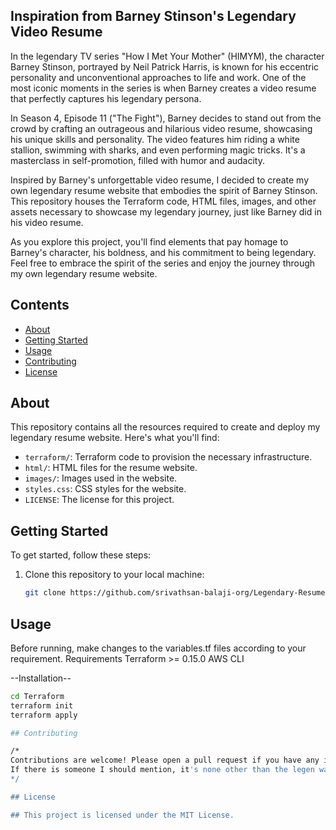## Inspiration from Barney Stinson's Legendary Video Resume

In the legendary TV series "How I Met Your Mother" (HIMYM), the character Barney Stinson, portrayed by Neil Patrick Harris, is known for his eccentric personality and unconventional approaches to life and work. One of the most iconic moments in the series is when Barney creates a video resume that perfectly captures his legendary persona.

In Season 4, Episode 11 ("The Fight"), Barney decides to stand out from the crowd by crafting an outrageous and hilarious video resume, showcasing his unique skills and personality. The video features him riding a white stallion, swimming with sharks, and even performing magic tricks. It's a masterclass in self-promotion, filled with humor and audacity.

Inspired by Barney's unforgettable video resume, I decided to create my own legendary resume website that embodies the spirit of Barney Stinson. This repository houses the Terraform code, HTML files, images, and other assets necessary to showcase my legendary journey, just like Barney did in his video resume.

As you explore this project, you'll find elements that pay homage to Barney's character, his boldness, and his commitment to being legendary. Feel free to embrace the spirit of the series and enjoy the journey through my own legendary resume website.


## Contents

- [About](#about)
- [Getting Started](#getting-started)
- [Usage](#usage)
- [Contributing](#contributing)
- [License](#license)

## About

This repository contains all the resources required to create and deploy my legendary resume website. Here's what you'll find:

- `terraform/`: Terraform code to provision the necessary infrastructure.
- `html/`: HTML files for the resume website.
- `images/`: Images used in the website.
- `styles.css`: CSS styles for the website.
- `LICENSE`: The license for this project.

## Getting Started

To get started, follow these steps:

1. Clone this repository to your local machine:

   ```bash
   git clone https://github.com/srivathsan-balaji-org/Legendary-Resume.git

## Usage

Before running, make changes to the variables.tf files according to your requirement.
Requirements
Terraform >= 0.15.0
AWS CLI

--Installation--
   ```bash
  cd Terraform
  terraform init
  terraform apply

## Contributing

/*
Contributions are welcome! Please open a pull request if you have any improvements or bug fixes.
If there is someone I should mention, it's none other than the legen wait for it, dary Barney Stinson
*/

## License

## This project is licensed under the MIT License.
